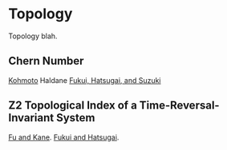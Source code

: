 # Topology

Topology blah.

## Chern Number

[Kohmoto][Kohmoto85]
Haldane
[Fukui, Hatsugai, and Suzuki][Fukui05]

## Z2 Topological Index of a Time-Reversal-Invariant System

[Fu and Kane][Fu06].
[Fukui and Hatsugai][Fukui07].


[Kohmoto85]: https://doi.org/10.1016/0003-4916%2885%2990148-4 "Mahito Kohmoto, Topological invariant and the quantization of the Hall conductance, Ann. Phys. **160**, 343 (1985)"

[Fukui05]: https://doi.org/10.1143/JPSJ.74.1674 "Takahiro Fukui, Yasuhiro Hatsugai, and Hiroshi Suzuki, Chern Numbers in Discretized Brillouin Zone: Efficient Method of Computing (Spin) Hall Conductances, J. Phys. Soc. Jpn. **74**, 1674 (2005)."

[Fu06]: https://doi.org/10.1103/PhysRevB.74.195312 "Liang Fu and C. L. KAne, Time reversal polarization and a ${Z}_{2}$ adiabatic spin pump, Phys. Rev. B **74**, 195312 (2006)."

[Fukui07]: https://doi.org/10.1143/JPSJ.76.053702 "Takahiro Fukui and Yasuhiro Hatsugai, Quantum Spin Hall Effect in Three Dimensional Materials: Lattice Computation of Z2 Topological Invariants and Its Application to Bi and Sb, J. Phys. Soc. Jpn. **76**, 053702 (2007)."
